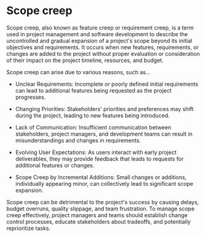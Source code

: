 # Scope creep

Scope creep, also known as feature creep or requirement creep, is a term used in project management and software development to describe the uncontrolled and gradual expansion of a project's scope beyond its initial objectives and requirements. It occurs when new features, requirements, or changes are added to the project without proper evaluation or consideration of their impact on the project timeline, resources, and budget.

Scope creep can arise due to various reasons, such as…

* Unclear Requirements: Incomplete or poorly defined initial requirements can lead to additional features being requested as the project progresses.

* Changing Priorities: Stakeholders' priorities and preferences may shift during the project, leading to new features being introduced.

* Lack of Communication: Insufficient communication between stakeholders, project managers, and development teams can result in misunderstandings and changes in requirements.

* Evolving User Expectations: As users interact with early project deliverables, they may provide feedback that leads to requests for additional features or changes.

* Scope Creep by Incremental Additions: Small changes or additions, individually appearing minor, can collectively lead to significant scope expansion.

Scope creep can be detrimental to the project's success by causing delays, budget overruns, quality slippage, and team frustration. To manage scope creep effectively, project managers and teams should establish change control processes, educate stakeholders about tradeoffs, and potentially reprioritize tasks.
